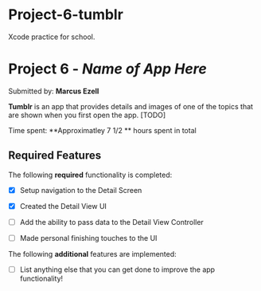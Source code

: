 # Project-6-tumblr
Xcode practice for school.
# Project 6 - *Name of App Here*

Submitted by: **Marcus Ezell**

**Tumblr** is an app that provides details and images of one of the topics that are shown when you first open the app. [TODO] 

Time spent: **Approximatley 7 1/2 ** hours spent in total

## Required Features

The following **required** functionality is completed:

- [X] Setup navigation to the Detail Screen
- [X] Created the Detail View UI
- [ ] Add the ability to pass data to the Detail View Controller
- [ ] Made personal finishing touches to the UI


The following **additional** features are implemented:

- [ ] List anything else that you can get done to improve the app functionality!
